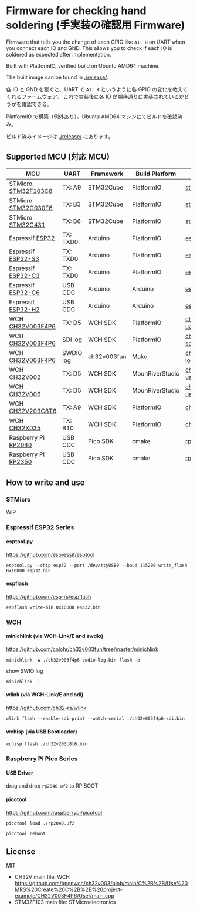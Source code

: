 # Firmware for checking hand soldering (手実装の確認用 Firmware)

Firmware that tells you the change of each GPIO like `A1: H` on UART when you connect each IO and GND.
This allows you to check if each IO is soldered as expected after implementation.

Built with PlatformIO, verified build on Ubuntu AMD64 machine.

The built image can be found in [./release/](./release/).

各 IO と GND を繋ぐと、UART で `A1: H` というように各 GPIO の変化を教えてくれるファームウェア。
これで実装後に各 IO が期待通りに実装されているかどうかを確認できる。

PlatformIO で構築（例外あり）。Ubuntu AMD64 マシンにてビルドを確認済み。

ビルド済みイメージは [./release/](./release/) にあります。

## Supported MCU (対応 MCU)

| MCU                                | UART      | Framework   | Build Platform  | firmware                                                   |
| ---------------------------------- | --------- | ----------- | --------------- | ---------------------------------------------------------- |
| STMicro [STM32F103C8](stm32f103c8) | TX: A9    | STM32Cube   | PlatformIO      | [stm32f103c8.bin](./release/stm32f103c8.bin)               |
| STMicro [STM32G030F6](stm32g030f6) | TX: B3    | STM32Cube   | PlatformIO      | [stm32g030f6.bin](./release/stm32g030f6.bin)               |
| STMicro [STM32G431](stm32g431)     | TX: B6    | STM32Cube   | PlatformIO      | [stm32g431.bin](./release/stm32g431.bin)                   |
| Espressif [ESP32](esp32)           | TX: TXD0  | Arduino     | PlatformIO      | [esp32.bin](./release/esp32.bin)                           |
| Espressif [ESP32-S3](esp32s3)      | TX: TXD0  | Arduino     | PlatformIO      | [esp32s3.bin](./release/esp32s3.bin)                       |
| Espressif [ESP32-C3](esp32c3)      | TX: TXD0  | Arduino     | PlatformIO      | [esp32c3.bin](./release/esp32c3.bin)                       |
| Espressif [ESP32-C6](esp32c6)      | USB CDC   | Arduino     | Arduino         | [esp32c6.bin](./release/esp32c6.bin)                       |
| Espressif [ESP32-H2](esp32h2)      | USB CDC   | Arduino     | Arduino         | [esp32h2.bin](./release/esp32h2.bin)                       |
| WCH [CH32V003F4P6](ch32v003f4p6)   | TX: D5    | WCH SDK     | PlatformIO      | [ch32v003f4p6-uart.bin](./release/ch32v003f4p6-uart.bin)   |
| WCH [CH32V003F4P6](ch32v003f4p6)   | SDI log   | WCH SDK     | PlatformIO      | [ch32v003f4p6-sdi.bin](./release/ch32v003f4p6-sdi.bin)     |
| WCH [CH32V003F4P6](ch32v003-swd)   | SWDIO log | ch32v003fun | Make            | [ch32v003_swdio-log.bin](./release/ch32v003_swdio-log.bin) |
| WCH [CH32V002](ch32v002-uart)      | TX: D5    | WCH SDK     | MounRiverStudio | [ch32v002-uart.bin](./release/ch32v002-uart.bin)           |
| WCH [CH32V006](ch32v006-uart)      | TX: D5    | WCH SDK     | MounRiverStudio | [ch32v002-uart.bin](./release/ch32v006-uart.bin)           |
| WCH [CH32V203C8T6](ch32v203c8t6)   | TX: A9    | WCH SDK     | PlatformIO      | [ch32v203c8t6.bin](./release/ch32v203c8t6.bin)             |
| WCH [CH32X035](ch32x035)           | TX: B10   | WCH SDK     | PlatformIO      | [ch32x035.bin](./release/ch32x035.bin)                     |
| Raspberry Pi [RP2040](rp2040)      | USB CDC   | Pico SDK    | cmake           | [rp2040.uf2](./release/rp2040.uf2)                         |
| Raspberry Pi [RP2350](rp2350)      | USB CDC   | Pico SDK    | cmake           | [rp2350.uf2](./release/rp2350.uf2)                         |

## How to write and use

### STMicro

WIP

### Espressif ESP32 Series

#### esptool.py

https://github.com/espressif/esptool

```
esptool.py --chip esp32 --port /dev/ttyUSB0 --baud 115200 write_flash 0x10000 esp32.bin
```

#### espflash

https://github.com/esp-rs/espflash

```
espflash write-bin 0x10000 esp32.bin
```

### WCH

#### minichlink (via WCH-Link/E and swdio)

https://github.com/cnlohr/ch32v003fun/tree/master/minichlink

```
minichlink -w ./ch32v003f4p6-swdio-log.bin flash -b
```

show SWIO log

```
minichlink -T
```

#### wlink (via WCH-Link/E and sdi)

https://github.com/ch32-rs/wlink

```
wlink flash --enable-sdi-print --watch-serial ./ch32v003f4p6-sdi.bin
```

#### wchisp (via USB Bootloader)

```
wchisp flash ./ch32v203c8t6.bin
```

### Raspberry Pi Pico Series

#### USB Driver

drag and drop `rp2040.uf2` to RPIBOOT

#### picotool

https://github.com/raspberrypi/picotool

```
picotool load ./rp2040.uf2

picotool reboot
```

## License

MIT

- CH32V main file: WCH https://github.com/openwch/ch32v003/blob/main/C%2B%2B/Use%20MRS%20Create%20C%2B%2B%20project-example/CH32V003F4P6/User/main.cpp
- STM32F103 main file: STMicroelectronics
